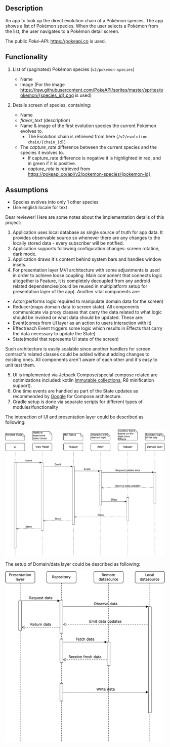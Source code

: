 ## Description
An app to look up the direct evolution chain of a Pokémon species.
The app shows a list of Pokémon species.
When the user selects a Pokémon from the list, the user navigates to a Pokémon detail screen.

The public *Poké-API*: https://pokeapi.co is used.

## Functionality
1. List of (paginated) Pokémon species (`v2/pokemon-species`)
   * Name
   * Image (For the image https://raw.githubusercontent.com/PokeAPI/sprites/master/sprites/pokemon/{species_id}.png is used)

2. Details screen of species, containing:
   * Name
   * *flavor_text* (description)
   * Name & image of the first evolution species the current Pokémon evolves to. 
      * The Evolution chain is retrieved from here (`/v2/evolution-chain/{chain_id}`) 
   * The *capture_rate* difference between the current species and the species it evolves to. 
     * If capture_rate difference is negative it is highlighted in red, and in green if it is positive.
     * *capture_rate* is retrieved from https://pokeapi.co/api/v2/pokemon-species/{pokemon-id}

## Assumptions
* Species evolves into only 1 other species
* Use english locale for text

Dear reviewer! Here are some notes about the implementation details of this project:

1. Application uses local database as single source of truth for app data. It provides observable source so whenever there are any changes to the locally stored data - every subscriber will be notified.
2. Application supports following configuration changes: screen rotation, dark mode.
3. Application draws it's content behind system bars and handles window insets.
4. For presentation layer MVI architecture with some adjustments is used in order to achieve loose coupling. Main component that connects logic altogether is Feature, it is completely decoupled from any android related dependencies(could be reused in multiplatform setup for presentation layer of the app). Another vital components are:
- Actor(performs logic required to manipulate domain data for the screen)
- Reducer(maps domain data to screen state).
  All components communicate via proxy classes that carry the data related to what logic should be invoked or what data should be updated. These are:
- Event(comes from UI layer as an action to users interaction with it)
- Effect(each Event triggers some logic which results in Effects that carry the data necessary to update the State)
- State(model that represents UI state of the screen)

Such architecture is easily scalable since another handlers for screen contract's related classes could be added without adding changes to existing ones. All components aren't aware of each other and it's easy to unit test them.

5. UI is implemented via Jetpack Compose(special compose related are optimizations included: kotlin [immutable collections](https://github.com/Kotlin/kotlinx.collections.immutable), R8 minification support).
6. One time events are handled as part of the State updates as recommended by [Google](https://developer.android.com/topic/architecture/ui-layer/events#handle-viewmodel-events) for Compose architecture.
7. Gradle setup is done via separate scripts for different types of modules/functionality

The interaction of UI and presentation layer could be described as following:

![UI-Presentation](assets/arch_ui_presentation.png)

The setup of Domain/data layer could be described as following:

![Domain-Data](assets/arch_domain_data.png)
